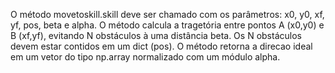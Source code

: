 O método movetoskill.skill deve ser chamado com os parâmetros: x0, y0, xf, yf, pos, beta e alpha.
O método calcula a tragetória entre pontos A (x0,y0) e B (xf,yf), evitando N obstáculos à uma distância beta.
Os N obstáculos devem estar contidos em um dict (pos).
O método retorna a direcao ideal em um vetor do tipo np.array normalizado com um módulo alpha.
